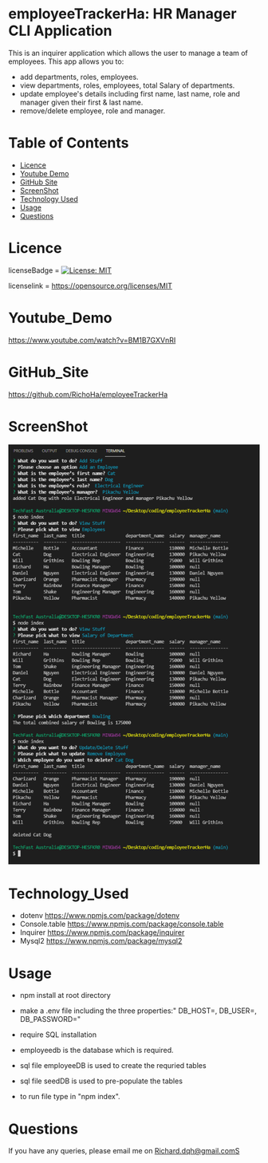 # employeeTrackerHa: HR Manager CLI Application

This is an inquirer application which allows the user to manage a team of employees. This app allows you to:

-   add departments, roles, employees.
-   view departments, roles, employees, total Salary of departments.
-   update employee's details including first name, last name, role and manager given their first & last name.
-   remove/delete employee, role and manager.

# Table of Contents
  * [Licence](#Licence)
  * [Youtube Demo](#Youtube_Demo)
  * [GitHub Site](#GitHub_Site)
  * [ScreenShot](#ScreenShot)
  * [Technology Used](#Technology_Used)
  * [Usage](#Usage)
  * [Questions](#Questions)

# Licence
licenseBadge = [![License: MIT](https://img.shields.io/badge/License-MIT-yellow.svg)](https://opensource.org/licenses/MIT)

licenselink = https://opensource.org/licenses/MIT

# Youtube_Demo
https://www.youtube.com/watch?v=BM1B7GXVnRI

# GitHub_Site
https://github.com/RichoHa/employeeTrackerHa

# ScreenShot
![Application Screenshot](./assets/images/screeny.PNG )

# Technology_Used
-   dotenv https://www.npmjs.com/package/dotenv
-   Console.table https://www.npmjs.com/package/console.table
-   Inquirer https://www.npmjs.com/package/inquirer
-   Mysql2 https://www.npmjs.com/package/mysql2

# Usage
- npm install at root directory 

- make a .env file including the three properties:"
DB_HOST=,
DB_USER=,
DB_PASSWORD="

- require SQL installation
- employeedb is the database which is required.
- sql file employeeDB is used to create the requried tables
- sql file seedDB is used to pre-populate the tables

- to run file type in "npm index".

# Questions
 If you have any queries, please email me on Richard.dqh@gmail.comS